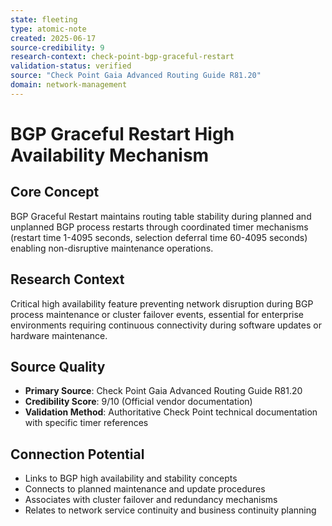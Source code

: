 ```yaml
---
state: fleeting
type: atomic-note
created: 2025-06-17
source-credibility: 9
research-context: check-point-bgp-graceful-restart
validation-status: verified
source: "Check Point Gaia Advanced Routing Guide R81.20"
domain: network-management
---
```


# BGP Graceful Restart High Availability Mechanism

## Core Concept
BGP Graceful Restart maintains routing table stability during planned and unplanned BGP process restarts through coordinated timer mechanisms (restart time 1-4095 seconds, selection deferral time 60-4095 seconds) enabling non-disruptive maintenance operations.

## Research Context
Critical high availability feature preventing network disruption during BGP process maintenance or cluster failover events, essential for enterprise environments requiring continuous connectivity during software updates or hardware maintenance.

## Source Quality
- **Primary Source**: Check Point Gaia Advanced Routing Guide R81.20
- **Credibility Score**: 9/10 (Official vendor documentation)
- **Validation Method**: Authoritative Check Point technical documentation with specific timer references

## Connection Potential
- Links to BGP high availability and stability concepts
- Connects to planned maintenance and update procedures
- Associates with cluster failover and redundancy mechanisms
- Relates to network service continuity and business continuity planning